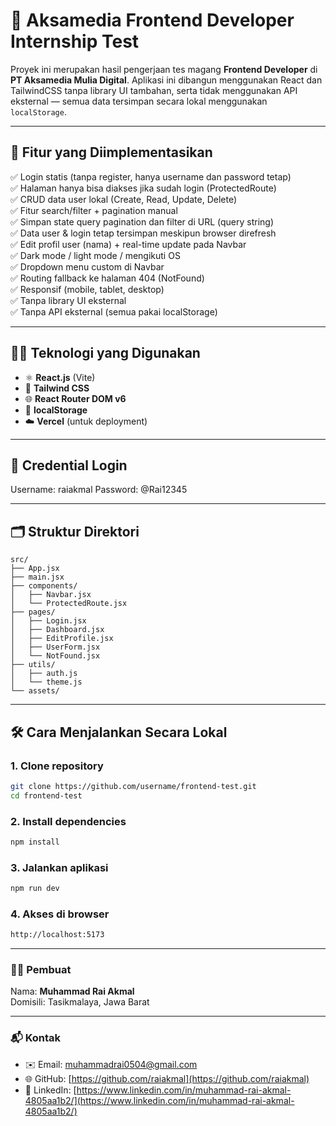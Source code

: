 # 🧪 Aksamedia Frontend Developer Internship Test

Proyek ini merupakan hasil pengerjaan tes magang **Frontend Developer** di **PT Aksamedia Mulia Digital**. Aplikasi ini dibangun menggunakan React dan TailwindCSS tanpa library UI tambahan, serta tidak menggunakan API eksternal — semua data tersimpan secara lokal menggunakan `localStorage`.

---

## 🧩 Fitur yang Diimplementasikan

✅ Login statis (tanpa register, hanya username dan password tetap)  
✅ Halaman hanya bisa diakses jika sudah login (ProtectedRoute)  
✅ CRUD data user lokal (Create, Read, Update, Delete)  
✅ Fitur search/filter + pagination manual  
✅ Simpan state query pagination dan filter di URL (query string)  
✅ Data user & login tetap tersimpan meskipun browser direfresh  
✅ Edit profil user (nama) + real-time update pada Navbar  
✅ Dark mode / light mode / mengikuti OS  
✅ Dropdown menu custom di Navbar  
✅ Routing fallback ke halaman 404 (NotFound)  
✅ Responsif (mobile, tablet, desktop)  
✅ Tanpa library UI eksternal  
✅ Tanpa API eksternal (semua pakai localStorage)

---

## 🧑‍💻 Teknologi yang Digunakan

- ⚛️ **React.js** (Vite)
- 🎨 **Tailwind CSS**
- 🌐 **React Router DOM v6**
- 💾 **localStorage**
- ☁️ **Vercel** (untuk deployment)

---

## 🔐 Credential Login

Username: raiakmal
Password: @Rai12345

---

## 🗂️ Struktur Direktori

```
src/
├── App.jsx
├── main.jsx
├── components/
│   ├── Navbar.jsx
│   └── ProtectedRoute.jsx
├── pages/
│   ├── Login.jsx
│   ├── Dashboard.jsx
│   ├── EditProfile.jsx
│   ├── UserForm.jsx
│   └── NotFound.jsx
├── utils/
│   ├── auth.js
│   └── theme.js
└── assets/
```

---

## 🛠️ Cara Menjalankan Secara Lokal

### 1. Clone repository

```bash
git clone https://github.com/username/frontend-test.git
cd frontend-test
```

### 2. Install dependencies

```bash
npm install
```

### 3. Jalankan aplikasi

```bash
npm run dev
```

### 4. Akses di browser

```bash
http://localhost:5173
```

---

### 🙋‍♂️ Pembuat

Nama: **Muhammad Rai Akmal**  
Domisili: Tasikmalaya, Jawa Barat

---

### 📬 Kontak

- ✉️ Email: [muhammadrai0504@gmail.com](mailto:muhammadrai0504@gmail.com)
- 🌐 GitHub: [https://github.com/raiakmal](https://github.com/raiakmal)
- 💼 LinkedIn: [https://www.linkedin.com/in/muhammad-rai-akmal-4805aa1b2/](https://www.linkedin.com/in/muhammad-rai-akmal-4805aa1b2/)
